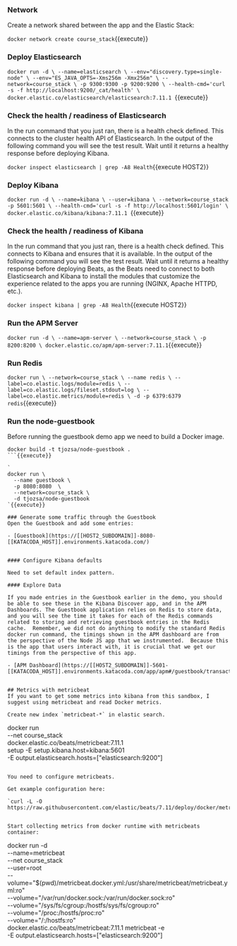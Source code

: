 ### Network

Create a network shared between the app and the Elastic Stack:

`docker network create course_stack`{{execute}}

### Deploy Elasticsearch 

`
docker run -d \
  --name=elasticsearch \
  --env="discovery.type=single-node" \
  --env="ES_JAVA_OPTS=-Xms256m -Xmx256m" \
  --network=course_stack \
  -p 9300:9300 -p 9200:9200 \
  --health-cmd='curl -s -f http://localhost:9200/_cat/health' \
  docker.elastic.co/elasticsearch/elasticsearch:7.11.1 
`{{execute}}

### Check the health / readiness of Elasticsearch

In the run command that you just ran, there is a health check defined.  This connects to the cluster health API of Elasticsearch.  In the output of the following command you will see the test result.  Wait until it returns a healthy response before deploying Kibana.

`docker inspect elasticsearch | grep -A8 Health`{{execute HOST2}}

### Deploy Kibana

`
docker run -d \
  --name=kibana \
  --user=kibana \
  --network=course_stack -p 5601:5601 \
  --health-cmd='curl -s -f http://localhost:5601/login' \
  docker.elastic.co/kibana/kibana:7.11.1 
`{{execute}}

### Check the health / readiness of Kibana

In the run command that you just ran, there is a health check defined.  This connects to Kibana and ensures that it is available. In the output of the following command you will see the test result.  Wait until it returns a healthy response before deploying Beats, as the Beats need to connect to both Elasticsearch and Kibana to install the modules that customize the experience related to the apps you are running (NGINX, Apache HTTPD, etc.).

`docker inspect kibana | grep -A8 Health`{{execute HOST2}}

### Run the APM Server

`
docker run -d \
--name=apm-server \
--network=course_stack \
-p 8200:8200 \
docker.elastic.co/apm/apm-server:7.11.1
`{{execute}}

### Run Redis

`
docker run \
  --network=course_stack \
  --name redis \
  --label=co.elastic.logs/module=redis \
  --label=co.elastic.logs/fileset.stdout=log \
  --label=co.elastic.metrics/module=redis \
  -d -p 6379:6379 redis
`{{execute}}

### Run the node-guestbook

Before running the guestbook demo app we need to build a Docker image.

```
docker build -t tjozsa/node-guestbook .
```{{execute}}

`
docker run \
  --name guestbook \
  -p 8080:8080  \
  --network=course_stack \
  -d tjozsa/node-guestbook
`{{execute}}

### Generate some traffic through the Guestbook
Open the Guestbook and add some entries:

- [Guestbook](https://[[HOST2_SUBDOMAIN]]-8080-[[KATACODA_HOST]].environments.katacoda.com/)


#### Configure Kibana defaults

Need to set default index pattern.

#### Explore Data

If you made entries in the Guestbook earlier in the demo, you should be able to see these in the Kibana Discover app, and in the APM Dashboards. The Guestbook application relies on Redis to store data, and you will see the time it takes for each of the Redis commands related to storing and retrieving guestbook entries in the Redis cache.  Remember, we did not do anything to modify the standard Redis docker run command, the timings shown in the APM dashboard are from the perspective of the Node JS app that we instrumented.  Because this is the app that users interact with, it is crucial that we get our timings from the perspective of this app.

- [APM Dashboard](https://[[HOST2_SUBDOMAIN]]-5601-[[KATACODA_HOST]].environments.katacoda.com/app/apm#/guestbook/transactions)


## Metrics with metricbeat
If you want to get some metrics into kibana from this sandbox, I suggest using metricbeat and read Docker metrics.

Create new index `metricbeat-*` in elastic search.

```
docker run \
--net course_stack \
docker.elastic.co/beats/metricbeat:7.11.1 \
setup -E setup.kibana.host=kibana:5601 \
-E output.elasticsearch.hosts=["elasticsearch:9200"]
```{{execute}}

You need to configure metricbeats.

Get example configuration here: 

`curl -L -O https://raw.githubusercontent.com/elastic/beats/7.11/deploy/docker/metricbeat.docker.yml`{{execute}}


Start collecting metrics from docker runtime with metricbeats container:

```
docker run -d \
  --name=metricbeat \
  --net course_stack \
  --user=root \
  --volume="$(pwd)/metricbeat.docker.yml:/usr/share/metricbeat/metricbeat.yml:ro" \
  --volume="/var/run/docker.sock:/var/run/docker.sock:ro" \
  --volume="/sys/fs/cgroup:/hostfs/sys/fs/cgroup:ro" \
  --volume="/proc:/hostfs/proc:ro" \
  --volume="/:/hostfs:ro" \
  docker.elastic.co/beats/metricbeat:7.11.1 metricbeat -e \
  -E output.elasticsearch.hosts=["elasticsearch:9200"]
```{{execute}}